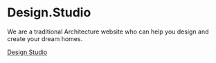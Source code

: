 # Design.Studio
We are a traditional Architecture website who can help you design and create your dream homes.

<a href="http://pragathipattapu.us/">Design Studio</a>
